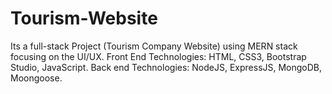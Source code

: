 # Tourism-Website
Its a full-stack Project (Tourism Company Website) using MERN stack focusing on the UI/UX.
Front End Technologies: HTML, CSS3, Bootstrap Studio, JavaScript.
Back end Technologies: NodeJS, ExpressJS, MongoDB, Moongoose.
